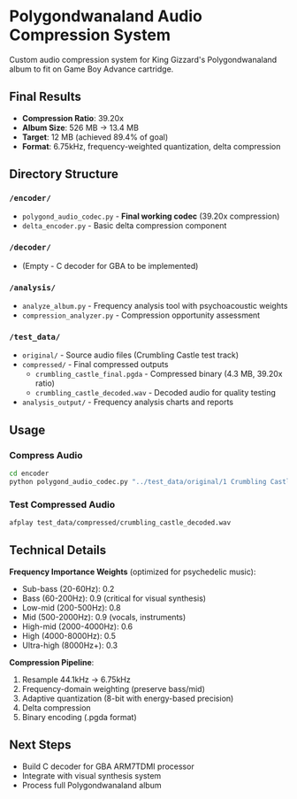 # Polygondwanaland Audio Compression System

Custom audio compression system for King Gizzard's Polygondwanaland album to fit on Game Boy Advance cartridge.

## Final Results
- **Compression Ratio**: 39.20x
- **Album Size**: 526 MB → 13.4 MB
- **Target**: 12 MB (achieved 89.4% of goal)
- **Format**: 6.75kHz, frequency-weighted quantization, delta compression

## Directory Structure

### `/encoder/`
- `polygond_audio_codec.py` - **Final working codec** (39.20x compression)
- `delta_encoder.py` - Basic delta compression component

### `/decoder/`
- (Empty - C decoder for GBA to be implemented)

### `/analysis/`
- `analyze_album.py` - Frequency analysis tool with psychoacoustic weights
- `compression_analyzer.py` - Compression opportunity assessment

### `/test_data/`
- `original/` - Source audio files (Crumbling Castle test track)
- `compressed/` - Final compressed outputs
  - `crumbling_castle_final.pgda` - Compressed binary (4.3 MB, 39.20x ratio)
  - `crumbling_castle_decoded.wav` - Decoded audio for quality testing
- `analysis_output/` - Frequency analysis charts and reports

## Usage

### Compress Audio
```bash
cd encoder
python polygond_audio_codec.py "../test_data/original/1 Crumbling Castle.wav"
```

### Test Compressed Audio
```bash
afplay test_data/compressed/crumbling_castle_decoded.wav
```

## Technical Details

**Frequency Importance Weights** (optimized for psychedelic music):
- Sub-bass (20-60Hz): 0.2
- Bass (60-200Hz): 0.9 (critical for visual synthesis)
- Low-mid (200-500Hz): 0.8
- Mid (500-2000Hz): 0.9 (vocals, instruments)
- High-mid (2000-4000Hz): 0.6
- High (4000-8000Hz): 0.5
- Ultra-high (8000Hz+): 0.3

**Compression Pipeline**:
1. Resample 44.1kHz → 6.75kHz
2. Frequency-domain weighting (preserve bass/mid)
3. Adaptive quantization (8-bit with energy-based precision)
4. Delta compression
5. Binary encoding (.pgda format)

## Next Steps
- Build C decoder for GBA ARM7TDMI processor
- Integrate with visual synthesis system
- Process full Polygondwanaland album